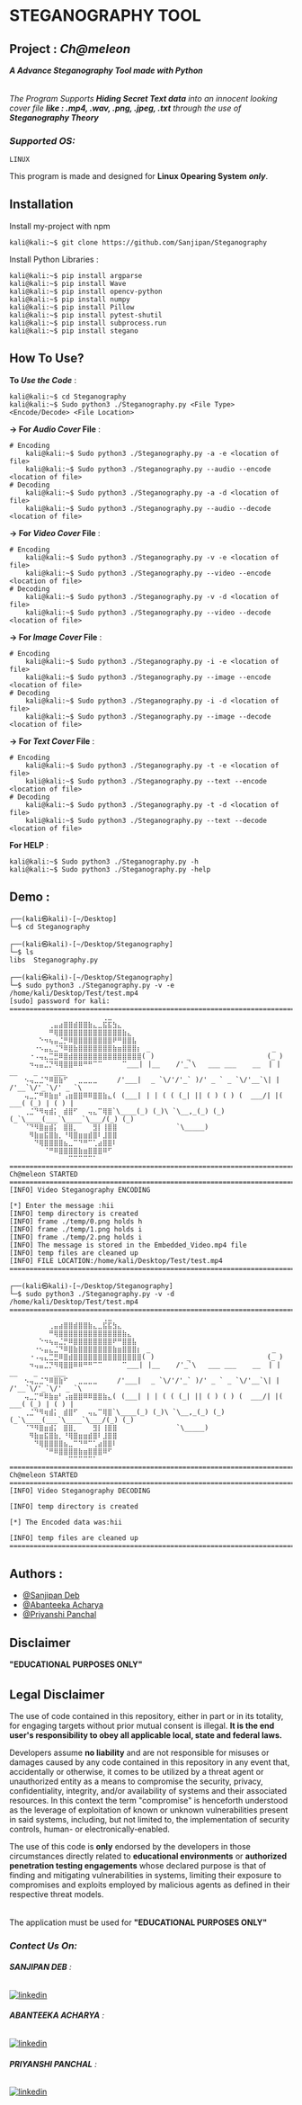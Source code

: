 # STEGANOGRAPHY TOOL
## **Project** : ***Ch@meleon***

***A Advance Steganography Tool made with Python*** 
######
*The Program Supports **Hiding Secret Text data** into an innocent looking cover file **like : .mp4, .wav, .png, .jpeg, .txt** through the use of **Steganography Theory***

### *Supported OS:*
    LINUX
This program is made and designed for **Linux Opearing System** ***only***.

## Installation

Install my-project with npm

```console
kali@kali:~$ git clone https://github.com/Sanjipan/Steganography
```

Install Python Libraries :
```console
kali@kali:~$ pip install argparse
kali@kali:~$ pip install Wave
kali@kali:~$ pip install opencv-python
kali@kali:~$ pip install numpy
kali@kali:~$ pip install Pillow
kali@kali:~$ pip install pytest-shutil
kali@kali:~$ pip install subprocess.run
kali@kali:~$ pip install stegano
```
    
## How To Use?

**To *Use the Code*** :
```console
kali@kali:~$ cd Steganography
kali@kali:~$ Sudo python3 ./Steganography.py <File Type> <Encode/Decode> <File Location>
```

**-> For *Audio Cover* File** :
```console
# Encoding
    kali@kali:~$ Sudo python3 ./Steganography.py -a -e <location of file>
    kali@kali:~$ Sudo python3 ./Steganography.py --audio --encode <location of file>
# Decoding
    kali@kali:~$ Sudo python3 ./Steganography.py -a -d <location of file>
    kali@kali:~$ Sudo python3 ./Steganography.py --audio --decode <location of file>
```

**-> For *Video Cover* File** :
```console
# Encoding
    kali@kali:~$ Sudo python3 ./Steganography.py -v -e <location of file>
    kali@kali:~$ Sudo python3 ./Steganography.py --video --encode <location of file>
# Decoding
    kali@kali:~$ Sudo python3 ./Steganography.py -v -d <location of file>
    kali@kali:~$ Sudo python3 ./Steganography.py --video --decode <location of file>
```

**-> For *Image Cover* File** :
```console
# Encoding
    kali@kali:~$ Sudo python3 ./Steganography.py -i -e <location of file>
    kali@kali:~$ Sudo python3 ./Steganography.py --image --encode <location of file>
# Decoding
    kali@kali:~$ Sudo python3 ./Steganography.py -i -d <location of file>
    kali@kali:~$ Sudo python3 ./Steganography.py --image --decode <location of file>
```

**-> For *Text Cover* File** :
```console
# Encoding
    kali@kali:~$ Sudo python3 ./Steganography.py -t -e <location of file>
    kali@kali:~$ Sudo python3 ./Steganography.py --text --encode <location of file>
# Decoding
    kali@kali:~$ Sudo python3 ./Steganography.py -t -d <location of file>
    kali@kali:~$ Sudo python3 ./Steganography.py --text --decode <location of file>
```
**For HELP** :
```console
kali@kali:~$ Sudo python3 ./Steganography.py -h
kali@kali:~$ Sudo python3 ./Steganography.py -help
```
## Demo :
```console
┌──(kali㉿kali)-[~/Desktop]
└─$ cd Steganography
                                                                                                        
┌──(kali㉿kali)-[~/Desktop/Steganography]
└─$ ls      
libs  Steganography.py
                                                                                                        
┌──(kali㉿kali)-[~/Desktop/Steganography]
└─$ sudo python3 ./Steganography.py -v -e /home/kali/Desktop/Test/test.mp4
[sudo] password for kali: 
====================================================================================================
⠀⠀⠀⠀⠀⠀⠀⠀⠀⠀⠀⠀⠀⠀⠀⠀⠀⠀⠀⢀⣀⠀⠀⠀⠀⠀⠀⠀⠀⠀
⠀⠀⠀⠀⠀⠀⠀⠀⢀⣤⣴⣿⣿⣾⣿⣿⣷⣄⣀⣯⣯⣳⣄⠀⠀⠀⠀⠀
⠀⠀⠀⠀⠀⠀⠀⠀⠛⢿⣿⣿⣿⣿⣿⣿⣿⣿⣿⣿⣿⣿⣿⣷⣄⠀⠀⠀
⠀⠀⠀⠀⠀⠀⠑⠲⢦⣤⣈⡛⠿⣿⣿⣿⣿⣿⣿⣿⣿⠟⠛⣿⣿⣧⠀⠀
⠀⠀⠀⠀⠀⠐⠢⣤⣄⣈⠙⠿⣿⣷⣿⣿⣿⣿⣿⣿⣿⣷⣶⣿⣿⣿⡆⠀_⠀                             _
⠀⠀⠀⠀⠐⠠⢤⣄⣉⣛⠿⣿⣾⣿⣿⣿⣿⣿⣿⣿⣿⣿⣿⣿⣿⣿⣿(⠀)        _                   (_ )
⠀⠀⠀⠀⠲⢤⣤⣈⡙⠻⢿⣿⣿⠿⠿⠛⠛⠉⠉⠀⠀⠀⠀⠉___|⠀|__    /'_`\   ___ ___    __  | |   __    _    ___
⠀⠀⠀⠢⢤⣀⣈⠙⠿⣿⣷⠋⠀⠀⣀⣀⣀⣀⠀⠀⠀⠀/'___|⠀⠀_ `\/'/'_` )/' _ ` _ `\/'__`\| | /'__`\/'_`\/' _ `\ 
⠀⠀⠀⢤⣀⡉⠛⠿⣷⣶⠃⢠⣶⣿⣿⠿⠿⣿⣿⣷⣄(⠀(___|⠀| | ( ( (_| || ( ) ( ) (  ___/| |(  ___( (_) | ( ) |
⠀⠀⠀⢀⣈⠙⠻⢶⣾⡅⠀⣾⣿⠋⠀⠀⢤⣄⠉⢿⣿`\____(_) (_)\ `\__,_(_) (_) (_`\____(___`\____`\___/(_) (_)
⠀⠀⠀⠈⠙⠻⣿⣶⣾⡅⠀⣿⣿⡀⠀⠀⠀⣻⡇⢸⣿⣿⠀⠀⠀⠀⠀⠀⠀⠀     `\_____)
⠀⠀⠀⠀⠻⣷⣶⣯⣿⣷⡀⠘⢿⣿⣶⣶⣾⣿⠇⣸⣿⣿⠀⠀⠀⠀⠀⠀⠀⠀
⠀⠀⠀⠀⠀⠙⢿⣿⣿⣿⣿⣦⣀⠉⠙⠛⠉⢁⣴⣿⣿⠇⠀⠀⠀⠀⠀⠀⠀⠀
⠀⠀⠀⠀⠀⠀⠀⠈⠛⠿⣿⣿⣿⣿⣷⣶⣿⣿⣿⠿⠋⠀⠀⠀⠀⠀⠀⠀⠀⠀
⠀⠀⠀⠀⠀⠀⠀⠀⠀⠀⠀⠀⠉⠉⠉⠉⠉⠁⠀⠀⠀⠀⠀⠀⠀⠀⠀⠀⠀⠀
====================================================================================================
Ch@meleon STARTED
====================================================================================================
[INFO] Video Steganography ENCODING

[*] Enter the message :hii
[INFO] temp directory is created
[INFO] frame ./temp/0.png holds h
[INFO] frame ./temp/1.png holds i                                                                                                                                                                                                           
[INFO] frame ./temp/2.png holds i                                                                                                                                                                                                           
[INFO] The message is stored in the Embedded_Video.mp4 file                                                                                                                                                                                 
[INFO] temp files are cleaned up                                                                                                                                                                                                            
[INFO] FILE LOCATION:/home/kali/Desktop/Test/test.mp4                                                                                                                                                                                       
====================================================================================================                                                                                                                                        
                                                                                                                                                                                                                                            
┌──(kali㉿kali)-[~/Desktop/Steganography]
└─$ sudo python3 ./Steganography.py -v -d /home/kali/Desktop/Test/test.mp4
====================================================================================================
⠀⠀⠀⠀⠀⠀⠀⠀⠀⠀⠀⠀⠀⠀⠀⠀⠀⠀⠀⢀⣀⠀⠀⠀⠀⠀⠀⠀⠀⠀
⠀⠀⠀⠀⠀⠀⠀⠀⢀⣤⣴⣿⣿⣾⣿⣿⣷⣄⣀⣯⣯⣳⣄⠀⠀⠀⠀⠀
⠀⠀⠀⠀⠀⠀⠀⠀⠛⢿⣿⣿⣿⣿⣿⣿⣿⣿⣿⣿⣿⣿⣿⣷⣄⠀⠀⠀
⠀⠀⠀⠀⠀⠀⠑⠲⢦⣤⣈⡛⠿⣿⣿⣿⣿⣿⣿⣿⣿⠟⠛⣿⣿⣧⠀⠀
⠀⠀⠀⠀⠀⠐⠢⣤⣄⣈⠙⠿⣿⣷⣿⣿⣿⣿⣿⣿⣿⣷⣶⣿⣿⣿⡆⠀_⠀                             _
⠀⠀⠀⠀⠐⠠⢤⣄⣉⣛⠿⣿⣾⣿⣿⣿⣿⣿⣿⣿⣿⣿⣿⣿⣿⣿⣿(⠀)        _                   (_ )
⠀⠀⠀⠀⠲⢤⣤⣈⡙⠻⢿⣿⣿⠿⠿⠛⠛⠉⠉⠀⠀⠀⠀⠉___|⠀|__    /'_`\   ___ ___    __  | |   __    _    ___
⠀⠀⠀⠢⢤⣀⣈⠙⠿⣿⣷⠋⠀⠀⣀⣀⣀⣀⠀⠀⠀⠀/'___|⠀⠀_ `\/'/'_` )/' _ ` _ `\/'__`\| | /'__`\/'_`\/' _ `\ 
⠀⠀⠀⢤⣀⡉⠛⠿⣷⣶⠃⢠⣶⣿⣿⠿⠿⣿⣿⣷⣄(⠀(___|⠀| | ( ( (_| || ( ) ( ) (  ___/| |(  ___( (_) | ( ) |
⠀⠀⠀⢀⣈⠙⠻⢶⣾⡅⠀⣾⣿⠋⠀⠀⢤⣄⠉⢿⣿`\____(_) (_)\ `\__,_(_) (_) (_`\____(___`\____`\___/(_) (_)
⠀⠀⠀⠈⠙⠻⣿⣶⣾⡅⠀⣿⣿⡀⠀⠀⠀⣻⡇⢸⣿⣿⠀⠀⠀⠀⠀⠀⠀⠀     `\_____)
⠀⠀⠀⠀⠻⣷⣶⣯⣿⣷⡀⠘⢿⣿⣶⣶⣾⣿⠇⣸⣿⣿⠀⠀⠀⠀⠀⠀⠀⠀
⠀⠀⠀⠀⠀⠙⢿⣿⣿⣿⣿⣦⣀⠉⠙⠛⠉⢁⣴⣿⣿⠇⠀⠀⠀⠀⠀⠀⠀⠀
⠀⠀⠀⠀⠀⠀⠀⠈⠛⠿⣿⣿⣿⣿⣷⣶⣿⣿⣿⠿⠋⠀⠀⠀⠀⠀⠀⠀⠀⠀
⠀⠀⠀⠀⠀⠀⠀⠀⠀⠀⠀⠀⠉⠉⠉⠉⠉⠁⠀⠀⠀⠀⠀⠀⠀⠀⠀⠀⠀⠀
====================================================================================================
Ch@meleon STARTED
====================================================================================================
[INFO] Video Steganography DECODING

[INFO] temp directory is created

[*] The Encoded data was:hii

[INFO] temp files are cleaned up
====================================================================================================
```


## Authors :

- [@Sanjipan Deb](https://github.com/Sanjipan)
- [@Abanteeka Acharya](https://github.com/Abanteeka)
- [@Priyanshi Panchal](https://github.com/sketchmaxion108)


## **Disclaimer**
**"EDUCATIONAL PURPOSES ONLY"**
######
## Legal Disclaimer
The use of code contained in this repository, either in part or in its totality,
for engaging targets without prior mutual consent is illegal. **It is
the end user's responsibility to obey all applicable local, state and
federal laws.**

Developers assume **no liability** and are not
responsible for misuses or damages caused by any code contained
in this repository in any event that, accidentally or otherwise, it comes to
be utilized by a threat agent or unauthorized entity as a means to compromise
the security, privacy, confidentiality, integrity, and/or availability of
systems and their associated resources. In this context the term "compromise" is
henceforth understood as the leverage of exploitation of known or unknown vulnerabilities
present in said systems, including, but not limited to, the implementation of
security controls, human- or electronically-enabled.

The use of this code is **only** endorsed by the developers in those
circumstances directly related to **educational environments** or
**authorized penetration testing engagements** whose declared purpose is that
of finding and mitigating vulnerabilities in systems, limiting their exposure
to compromises and exploits employed by malicious agents as defined in their
respective threat models.
######
The application must be used for **"EDUCATIONAL PURPOSES ONLY"**


### *Contect Us On:*
###### **SANJIPAN DEB** :
[![linkedin](https://img.shields.io/badge/linkedin-0A66C2?style=for-the-badge&logo=linkedin&logoColor=white)](https://www.linkedin.com/in/sanjipan-deb-834601220/)
###### **ABANTEEKA ACHARYA** :
[![linkedin](https://img.shields.io/badge/linkedin-0A66C2?style=for-the-badge&logo=linkedin&logoColor=white)](https://www.linkedin.com/in/abanteeka-acharya-1867ab225/)
###### **PRIYANSHI PANCHAL** :
[![linkedin](https://img.shields.io/badge/linkedin-0A66C2?style=for-the-badge&logo=linkedin&logoColor=white)](https://www.linkedin.com/in/priyanshi-panchal-25069022a/)


